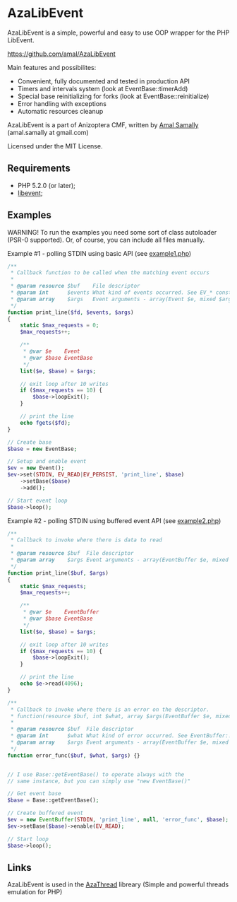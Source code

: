 AzaLibEvent
===========

AzaLibEvent is a simple, powerful and easy to use OOP wrapper for the PHP LibEvent.

https://github.com/amal/AzaLibEvent

Main features and possibilites:

* Convenient, fully documented and tested in production API
* Timers and intervals system (look at EventBase::timerAdd)
* Special base reinitializing for forks (look at EventBase::reinitialize)
* Error handling with exceptions
* Automatic resources cleanup

AzaLibEvent is a part of Anizoptera CMF, written by [Amal Samally](http://azagroup.ru#amal) (amal.samally at gmail.com)

Licensed under the MIT License.


Requirements
------------

* PHP 5.2.0 (or later);
* [libevent](http://php.net/libevent);


Examples
--------

WARNING!
To run the examples you need some sort of class autoloader (PSR-0 supported).
Or, of course, you can include all files manually.


Example #1 - polling STDIN using basic API (see [example1.php](https://github.com/amal/AzaLibEvent/blob/master/example1.php))

```php
/**
 * Callback function to be called when the matching event occurs
 *
 * @param resource $buf    File descriptor
 * @param int      $events What kind of events occurred. See EV_* constants
 * @param array    $args   Event arguments - array(Event $e, mixed $arg)
 */
function print_line($fd, $events, $args)
{
    static $max_requests = 0;
    $max_requests++;

	/**
	 * @var $e    Event
	 * @var $base EventBase
	 */
	list($e, $base) = $args;

    // exit loop after 10 writes
    if ($max_requests == 10) {
		$base->loopExit();
    }

    // print the line
    echo fgets($fd);
}

// Create base
$base = new EventBase;

// Setup and enable event
$ev = new Event();
$ev->set(STDIN, EV_READ|EV_PERSIST, 'print_line', $base)
	->setBase($base)
	->add();

// Start event loop
$base->loop();
```


Example #2 - polling STDIN using buffered event API (see [example2.php](https://github.com/amal/AzaLibEvent/blob/master/example2.php))

```php
/**
 * Callback to invoke where there is data to read
 *
 * @param resource $buf  File descriptor
 * @param array    $args Event arguments - array(EventBuffer $e, mixed $arg)
 */
function print_line($buf, $args)
{
    static $max_requests;
    $max_requests++;

	/**
	 * @var $e    EventBuffer
	 * @var $base EventBase
	 */
	list($e, $base) = $args;

    // exit loop after 10 writes
    if ($max_requests == 10) {
		$base->loopExit();
    }

    // print the line
    echo $e->read(4096);
}

/**
 * Callback to invoke where there is an error on the descriptor.
 * function(resource $buf, int $what, array $args(EventBuffer $e, mixed $arg))
 *
 * @param resource $buf  File descriptor
 * @param int      $what What kind of error occurred. See EventBuffer::E_* constants
 * @param array    $args Event arguments - array(EventBuffer $e, mixed $arg)
 */
function error_func($buf, $what, $args) {}


// I use Base::getEventBase() to operate always with the
// same instance, but you can simply use "new EventBase()"

// Get event base
$base = Base::getEventBase();

// Create buffered event
$ev = new EventBuffer(STDIN, 'print_line', null, 'error_func', $base);
$ev->setBase($base)->enable(EV_READ);

// Start loop
$base->loop();
```


Links
-----

AzaLibEvent is used in the [AzaThread](https://github.com/amal/AzaThread) libreary (Simple and powerful threads emulation for PHP)
